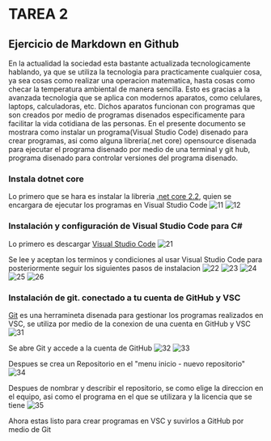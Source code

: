 # TAREA 2

## Ejercicio de Markdown en Github

En la actualidad la sociedad esta bastante actualizada tecnologicamente hablando, ya que se utiliza la tecnologia para practicamente cualquier cosa, ya sea cosas como realizar una operacion matematica, hasta cosas como checar la temperatura ambiental de manera sencilla. Esto es gracias a la avanzada tecnologia que se aplica con modernos aparatos, como celulares, laptops, calculadoras, etc. Dichos aparatos funcionan con programas que son creados por medio de programas disenados especificamente para facilitar la vida cotidiana de las personas.
En el presente documento se mostrara como instalar un programa(Visual Studio Code) disenado para crear programas, asi como alguna libreria(.net core) opensource disenada para ejecutar el programa disenado por medio de una terminal y git hub, programa disenado para controlar versiones del programa disenado.


### Instala dotnet core

Lo primero que se hara es instalar la libreria [.net core 2.2](https://dotnet.microsoft.com/download/thank-you/dotnet-runtime-2.2.6-windows-hosting-bundle-installer?fbclid=IwAR0OhwP6Kk7AkigwHz9mGQ-16N9iSXjQBJ28S8smryynA8rcrmCMNPpB3H4), quien se encargara de ejecutar los programas en Visual Studio Code
![11](C:\Users\Alberto\Desktop\OOP\Setup\images\11.jpg)
![12](.\images\12.jpg)


### Instalación y configuración de Visual Studio Code para C#

Lo primero es descargar [Visual Studio Code](https://code.visualstudio.com/#alt-downloads)
![21](.\images\21.jpg)

Se lee y aceptan los terminos y condiciones al usar Visual Studio Code para posteriormente seguir los siguientes pasos de instalacion
![22](.\images\22.jpg)
![23](.\images\23.jpg)
![24](.\images\24.jpg)
![25](.\images\25.jpg)
![26](.\images\26.jpg)


### Instalación de git. conectado a tu cuenta de GitHub y VSC

[Git](https://desktop.github.com/) es una herramineta disenada para gestionar los programas realizados en VSC, se utiliza por medio de la conexion de una cuenta en GitHub y VSC ![31](.\images\31.jpg)

Se abre Git y accede a la cuenta de GitHub
![32]((.\images\32.jpg))
![33]((.\images\33.jpg))

Despues se crea un Repositorio en el "menu inicio - nuevo repositorio"
![34]((.\images\34.jpg))

Despues de nombrar y describir el repositorio, se como elige la direccion en el equipo, asi como el programa en el que se utilizara y la licencia que se tiene
![35]((.\images\35.jpg)) 

Ahora estas listo para crear programas en VSC y suvirlos a GitHub por medio de Git
